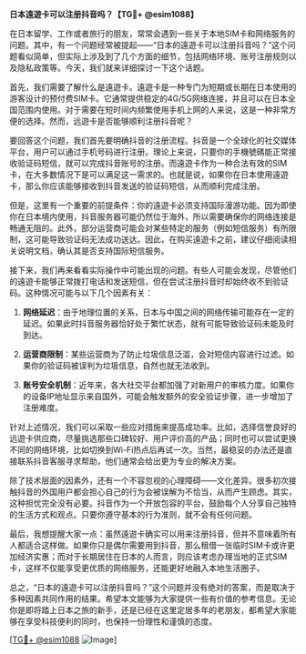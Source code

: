 **日本遠遊卡可以注册抖音吗？【TG💪+ @esim1088】**

在日本留学、工作或者旅行的朋友，常常会遇到一些关于本地SIM卡和网络服务的问题。其中，有一个问题经常被提起——“日本的遠遊卡可以注册抖音吗？”这个问题看似简单，但实际上涉及到了几个方面的细节，包括网络环境、账号注册规则以及隐私政策等。今天，我们就来详细探讨一下这个话题。

首先，我们需要了解什么是遠遊卡。遠遊卡是一种专门为短期或长期在日本使用的游客设计的预付费SIM卡。它通常提供稳定的4G/5G网络连接，并且可以在日本全国范围内使用。对于需要在短时间内频繁使用手机上网的人来说，这是一种非常方便的选择。然而，远遊卡是否能够顺利注册抖音呢？

要回答这个问题，我们首先要明确抖音的注册流程。抖音是一个全球化的社交媒体平台，用户可以通过手机号码进行注册。理论上来说，只要你的手機號碼能正常接收验证码短信，就可以完成抖音账号的注册。而遠遊卡作为一种合法有效的SIM卡，在大多数情况下是可以满足这一需求的。也就是说，如果你在日本使用遠遊卡，那么你应该能够接收到抖音发送的验证码短信，从而顺利完成注册。

但是，这里有一个重要的前提条件：你的遠遊卡必须支持国际漫游功能。因为即使你在日本境内使用，抖音服务器可能仍然位于海外，所以需要确保你的网络连接是畅通无阻的。此外，部分运营商可能会对某些特定的服务（例如短信服务）有所限制，这可能导致验证码无法成功送达。因此，在购买遠遊卡之前，建议仔细阅读相关说明文档，确认其是否支持国际短信服务。

接下来，我们再来看看实际操作中可能出现的问题。有些人可能会发现，尽管他们的遠遊卡能够正常拨打电话和发送短信，但在尝试注册抖音时却始终收不到验证码。这种情况可能与以下几个因素有关：

1. **网络延迟**：由于地理位置的关系，日本与中国之间的网络传输可能存在一定的延迟。如果此时抖音服务器恰好处于繁忙状态，就有可能导致验证码未能及时到达。
   
2. **运营商限制**：某些运营商为了防止垃圾信息泛滥，会对短信内容进行过滤。如果你的验证码被误判为垃圾信息，自然也就无法收到。

3. **账号安全机制**：近年来，各大社交平台都加强了对新用户的审核力度。如果你的设备IP地址显示来自国外，可能会触发额外的安全验证步骤，进一步增加了注册难度。

针对上述情况，我们可以采取一些应对措施来提高成功率。比如，选择信誉良好的远遊卡供应商，尽量挑选那些口碑较好、用户评价高的产品；同时也可以尝试更换不同的网络环境，比如切换到Wi-Fi热点后再试一次。当然，最稳妥的办法还是直接联系抖音客服寻求帮助，他们通常会给出更为专业的解决方案。

除了技术层面的因素外，还有一个不容忽视的心理障碍——文化差异。很多初次接触抖音的外国用户都会担心自己的行为会被误解为不恰当，从而产生顾虑。其实，这种担忧完全没有必要。抖音作为一个开放包容的平台，鼓励每个人分享自己独特的生活方式和观点。只要你遵守基本的行为准则，就不会有任何问题。

最后，我想提醒大家一点：虽然遠遊卡确实可以用来注册抖音，但并不意味着所有人都适合这样做。如果你只是偶尔需要用到抖音，那么租借一张临时SIM卡或许更加经济实惠；而对于长期居住在日本的人而言，则应该考虑办理当地的正式SIM卡，这样不仅能享受更优质的网络服务，还能更好地融入本地生活圈子。

总之，“日本的遠遊卡可以注册抖音吗？”这个问题并没有绝对的答案，而是取决于多种因素共同作用的结果。希望本文能够为大家提供一些有价值的参考信息。无论你是即将踏上日本之旅的新手，还是已经在这里定居多年的老朋友，都希望大家能够在享受科技便利的同时，也保持一份理性和谨慎的态度。

[[TG💪+ @esim1088](https://t.me/s/esim1088) ![Image](https://i.postimg.cc/4NQfJmqS/Snipaste-2025-05-13-00-14-12.png)]